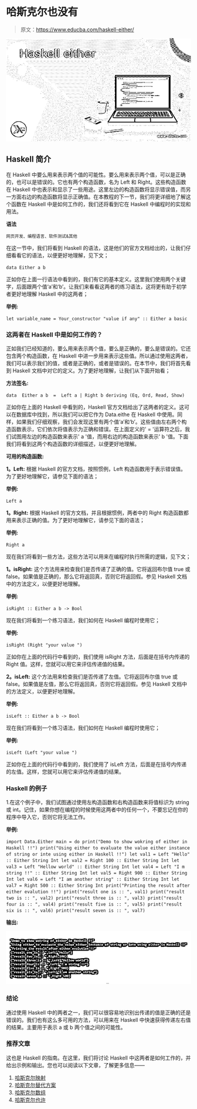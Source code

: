 # 哈斯克尔也没有

> 原文：<https://www.educba.com/haskell-either/>

![Haskell either](img/8e22d1e0751cc9a9107bc1032ad341d5.png)



## Haskell 简介

在 Haskell 中要么用来表示两个值的可能性。要么用来表示两个值，可以是正确的，也可以是错误的。它也有两个构造函数，名为 Left 和 Right。这些构造函数在 Haskell 中也表示和显示了一些用途。这里左边的构造函数将显示错误值，而另一方面右边的构造函数将显示正确值。在本教程的下一节，我们将更详细地了解这个函数在 Haskell 中是如何工作的，我们还将看到它在 Haskell 中编程时的实现和用法。

**语法**

<small>网页开发、编程语言、软件测试&其他</small>

在这一节中，我们将看到 Haskell 的语法，这是他们的官方文档给出的，让我们仔细看看它的语法，以便更好地理解，见下文；

`data Either a b`

正如你在上面一行语法中看到的，我们有它的基本定义。这里我们使用两个关键字，后面跟两个值‘a’和‘b’。让我们来看看这两者的练习语法，这将更有助于初学者更好地理解 Haskell 中的这两者；

**举例:**

`let variable_name = Your_constructor "value if any" :: Either a basic`

### 这两者在 Haskell 中是如何工作的？

正如我们已经知道的，要么用来表示两个值，要么是正确的，要么是错误的。它还包含两个构造函数，在 Haskell 中进一步用来表示这些值。所以通过使用这两者，我们可以表示我们的值，或者是正确的，或者是错误的。在本节中，我们将首先看到 Haskell 文档中对它的定义。为了更好地理解，让我们从下面开始看；

**方法签名:**

`data  Either a b  =  Left a | Right b deriving (Eq, Ord, Read, Show)`

正如你在上面的 Haskell 中看到的，Haskell 官方文档给出了这两者的定义。这可以在数据库中找到，所以我们可以把它作为 Data.eithe 在 Haskell 中使用。同样，如果我们仔细观察，我们会发现这里有两个值‘a’和‘b’。这些值由左右两个构造函数表示，它们依次将值表示为正确和错误。在上面定义的' = '运算符之后，我们试图用左边的构造函数来表示' a '值，而用右边的构造函数来表示' b '值。下面我们将看到这两个构造函数的详细描述，以便更好地理解。

**可用的构造函数:**

**1。Left:** 根据 Haskell 的官方文档，按照惯例，Left 构造函数用于表示错误值。为了更好地理解它，请参见下面的语法；

**举例:**

`Left a`

**1。Right:** 根据 Haskell 的官方文档，并且根据惯例，两者中的 Right 构造函数都用来表示正确的值。为了更好地理解它，请参见下面的语法；

**举例:**

`Right a`

现在我们将看到一些方法，这些方法可以用来在编程时执行所需的逻辑，见下文；

**1。isRight:** 这个方法用来检查我们是否传递了正确的值。它将返回布尔值 true 或 false。如果值是正确的，那么它将返回真，否则它将返回假。参见 Haskell 文档中的方法定义，以便更好地理解。

**举例:**

`isRight :: Either a b -> Bool`

现在我们将看到一个练习语法，我们如何在 Haskell 编程时使用它；

**举例:**

`isRight (Right "your value ")`

正如你在上面的代码行中看到的，我们使用 isRight 方法，后面是在括号内传递的 Right 值。这样，您就可以用它来评估传递值的结果。

**2。isLeft:** 这个方法用来检查我们是否传递了左值。它将返回布尔值 true 或 false。如果值是左值，那么它将返回真，否则它将返回假。参见 Haskell 文档中的方法定义，以便更好地理解。

**举例:**

`isLeft :: Either a b -> Bool`

现在我们将看到一个练习语法，我们如何在 Haskell 编程时使用它；

**举例:**

`isLeft (Left "your value ")`

正如你在上面的代码行中看到的，我们使用了 isLeft 方法，后面是在括号内传递的左值。这样，您就可以用它来评估传递值的结果。

### Haskell 的例子

1.在这个例子中，我们试图通过使用左构造函数和右构造函数来将值标识为 string 或 int。记住，如果你想在编程的时候使用这两者中的任何一个，不要忘记在你的程序中导入它，否则它将无法工作。

**举例:**

`import Data.Either
main = do
print("Demo to show wokring of either in Haskell !!")
print("Using either to evaluate the value either instance of string or inte using either in Haskell !!")
let val1 = Left "Hello" :: Either String Int
let val2 = Right 100 :: Either String Int
let val3 = Left "Hellow world" :: Either String Int
let val4 = Left "I m string !!" :: Either String Int
let val5 = Right 900 :: Either String Int
let val6 = Left "I am another string" :: Either String Int
let val7 = Right 500 :: Either String Int
print("Printing the result after either evalution !!")
print("result one is :: ", val1)
print("result two is :: ", val2)
print("result three is :: ", val3)
print("result four is :: ", val4)
print("result five is :: ", val5)
print("result six is :: ", val6)
print("result seven is :: ", val7)`

**输出:**

![Haskell either output](img/22cf301f87c5599b1c11ca3434766837.png)



### 结论

通过使用 Haskell 中的两者之一，我们可以很容易地识别出传递的值是正确的还是错误的。我们也有这么多可用的方法，可以用来在 Haskell 中快速获得传递左右值的结果。主要用于表示 a 或 b 两个值之间的可能性。

### 推荐文章

这也是 Haskell 的指南。在这里，我们将讨论 Haskell 中这两者是如何工作的，并给出示例和输出。您也可以阅读以下文章，了解更多信息——

1.  [哈斯克尔映射](https://www.educba.com/haskell-map/)
2.  [哈斯克尔替代方案](https://www.educba.com/haskell-alternatives/)
3.  [哈斯克尔数组](https://www.educba.com/haskell-array/)
4.  [哈斯克尔也许](https://www.educba.com/haskell-maybe/)






